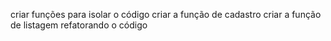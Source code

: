 criar funções para isolar o código
criar a função de cadastro
criar a função de listagem
refatorando o código
